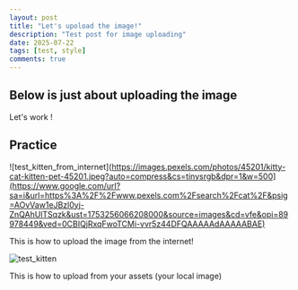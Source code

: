 ```yaml
---
layout: post
title: "Let's upoload the image!"
description: "Test post for image uploading"
date: 2025-07-22
tags: [test, style]
comments: true
---
```


Below is just about uploading the image
---
Let's work !


## Practice

![test_kitten_from_internet](https://images.pexels.com/photos/45201/kitty-cat-kitten-pet-45201.jpeg?auto=compress&cs=tinysrgb&dpr=1&w=500](https://www.google.com/url?sa=i&url=https%3A%2F%2Fwww.pexels.com%2Fsearch%2Fcat%2F&psig=AOvVaw1eJBzl0yj-ZnQAhUlTSqzk&ust=1753256066208000&source=images&cd=vfe&opi=89978449&ved=0CBIQjRxqFwoTCMi-vvr5z44DFQAAAAAdAAAAABAE)

This is how to upload the image from the internet!

![test_kitten](https://junhee-lee233.github.io/paper-jekyll-theme/assets/images/test_kitten.jpeg)

This is how to upload from your assets (your local image)

